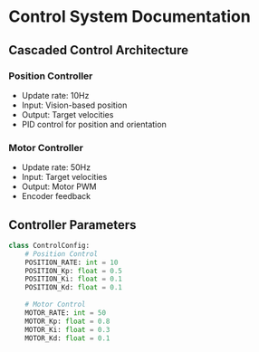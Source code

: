 # Control System Documentation

## Cascaded Control Architecture

### Position Controller
- Update rate: 10Hz
- Input: Vision-based position
- Output: Target velocities
- PID control for position and orientation


### Motor Controller
- Update rate: 50Hz
- Input: Target velocities
- Output: Motor PWM
- Encoder feedback


## Controller Parameters

```python
class ControlConfig:
    # Position Control
    POSITION_RATE: int = 10
    POSITION_Kp: float = 0.5
    POSITION_Ki: float = 0.1
    POSITION_Kd: float = 0.1
    
    # Motor Control
    MOTOR_RATE: int = 50
    MOTOR_Kp: float = 0.8
    MOTOR_Ki: float = 0.3
    MOTOR_Kd: float = 0.1
